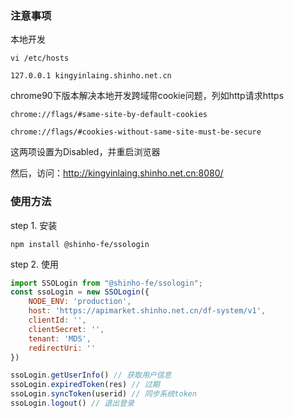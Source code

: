 ### 注意事项
本地开发
```shell
vi /etc/hosts
```

```shell
127.0.0.1 kingyinlaing.shinho.net.cn
```
chrome90下版本解决本地开发跨域带cookie问题，列如http请求https
```shell script
chrome://flags/#same-site-by-default-cookies

chrome://flags/#cookies-without-same-site-must-be-secure
```
这两项设置为Disabled，并重启浏览器

然后，访问：http://kingyinlaing.shinho.net.cn:8080/

### 使用方法

step 1. 安装

```shell
npm install @shinho-fe/ssologin
```

step 2. 使用
```javascript
import SSOLogin from "@shinho-fe/ssologin";
const ssoLogin = new SSOLogin({
    NODE_ENV: 'production',
    host: 'https://apimarket.shinho.net.cn/df-system/v1',
    clientId: '',
    clientSecret: '',
    tenant: 'MDS',
    redirectUri: ''
})

ssoLogin.getUserInfo() // 获取用户信息
ssoLogin.expiredToken(res) // 过期
ssoLogin.syncToken(userid) // 同步系统token
ssoLogin.logout() // 退出登录

```
